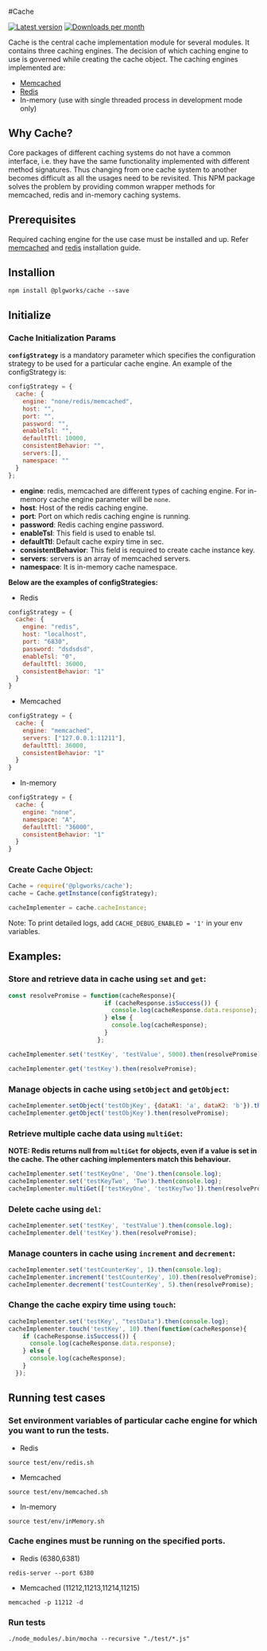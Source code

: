#Cache

[![Latest version](https://img.shields.io/npm/v/@plgworks/cache.svg?maxAge=3600)][npm]
[![Downloads per month](https://img.shields.io/npm/dm/@plgworks/cache.svg?maxAge=3600)][npm]

[npm]: https://www.npmjs.com/package/@plgworks/cache

Cache is the central cache implementation module for several modules. 
It contains three caching engines. The decision of which caching engine to use is governed while creating the cache object. 
The caching engines implemented are:

* [Memcached](https://memcached.org/)
* [Redis](https://redis.io/docs/)
* In-memory (use with single threaded process in development mode only)

## Why Cache?
 Core packages of different caching systems do not have a common interface, i.e. they have the same functionality implemented with different method signatures.
 Thus changing from one cache system to another becomes difficult as all the usages need to be revisited.
 This NPM package solves the problem by providing common wrapper methods for memcached, redis and in-memory caching systems.

## Prerequisites
  Required caching engine for the use case must be installed and up.
 Refer [memcached](https://memcached.org/) and [redis](https://redis.io/docs/getting-started/installation/) installation guide.

## Installion
```shell script
npm install @plgworks/cache --save
```

## Initialize

### Cache Initialization Params
**`configStrategy`** is a mandatory parameter which specifies the configuration strategy to be used for a particular cache engine.
 An example of the configStrategy is:
```js
configStrategy = {
  cache: {
    engine: "none/redis/memcached",
    host: "",
    port: "",
    password: "",
    enableTsl: "",
    defaultTtl: 10000,
    consistentBehavior: "",
    servers:[],
    namespace: ""
  }
};
```
- **engine**: redis, memcached are different types of caching engine. For in-memory cache engine parameter will be `none`. 
- **host**: Host of the redis caching engine.
- **port**: Port on which redis caching engine is running.
- **password**: Redis caching engine password.
- **enableTsl**: This field is used to enable tsl.
- **defaultTtl**: Default cache expiry time in sec.
- **consistentBehavior**: This field is required to create cache instance key.
- **servers**: servers is an array of memcached servers.
- **namespace**: It is in-memory cache namespace.


<b>Below are the examples of configStrategies:</b>
* Redis 

```js
configStrategy = {
  cache: {
    engine: "redis",
    host: "localhost",
    port: "6830",
    password: "dsdsdsd",
    enableTsl: "0",
    defaultTtl: 36000,
    consistentBehavior: "1"
  }
}
````
* Memcached 

```js
configStrategy = {
  cache: {
    engine: "memcached",
    servers: ["127.0.0.1:11211"],
    defaultTtl: 36000,
    consistentBehavior: "1"
  }
}
````
* In-memory 
```js
configStrategy = {
  cache: {
    engine: "none",
    namespace: "A",
    defaultTtl: "36000",
    consistentBehavior: "1"
  }
}
```

### Create Cache Object:

```js
Cache = require('@plgworks/cache');
cache = Cache.getInstance(configStrategy);

cacheImplementer = cache.cacheInstance;
```
Note: To print detailed logs, add `CACHE_DEBUG_ENABLED = '1'` in your env variables.

## Examples:

### Store and retrieve data in cache using `set` and `get`:

```js
const resolvePromise = function(cacheResponse){
                           if (cacheResponse.isSuccess()) {
                             console.log(cacheResponse.data.response);
                           } else {
                             console.log(cacheResponse);
                           }
                         };

cacheImplementer.set('testKey', 'testValue', 5000).then(resolvePromise);

cacheImplementer.get('testKey').then(resolvePromise);
```

### Manage objects in cache using `setObject` and `getObject`:

```js
cacheImplementer.setObject('testObjKey', {dataK1: 'a', dataK2: 'b'}).then(resolvePromise);
cacheImplementer.getObject('testObjKey').then(resolvePromise);
```

### Retrieve multiple cache data using `multiGet`:

<b>NOTE: Redis returns null from `multiGet` for objects, even if a value is set in the cache. The other caching implementers match this behaviour.</b>

```js
cacheImplementer.set('testKeyOne', 'One').then(console.log);
cacheImplementer.set('testKeyTwo', 'Two').then(console.log);
cacheImplementer.multiGet(['testKeyOne', 'testKeyTwo']).then(resolvePromise);
```

### Delete cache using `del`:

```js
cacheImplementer.set('testKey', 'testValue').then(console.log);
cacheImplementer.del('testKey').then(resolvePromise);
```

### Manage counters in cache using `increment` and `decrement`: 

```js
cacheImplementer.set('testCounterKey', 1).then(console.log);
cacheImplementer.increment('testCounterKey', 10).then(resolvePromise);
cacheImplementer.decrement('testCounterKey', 5).then(resolvePromise);
```

### Change the cache expiry time using `touch`:

```js
cacheImplementer.set('testKey', "testData").then(console.log);
cacheImplementer.touch('testKey', 10).then(function(cacheResponse){
    if (cacheResponse.isSuccess()) {
      console.log(cacheResponse.data.response);
    } else {
      console.log(cacheResponse);
    }
  });
```

## Running test cases
### Set environment variables of particular cache engine for which you want to run the tests.

* Redis
````
source test/env/redis.sh
````
* Memcached
```` 
source test/env/memcached.sh
````
* In-memory 
````
source test/env/inMemory.sh
````
### Cache engines must be running on the specified ports.

* Redis (6380,6381)
````
redis-server --port 6380
````
* Memcached (11212,11213,11214,11215)
````
memcached -p 11212 -d
````
### Run tests
````
./node_modules/.bin/mocha --recursive "./test/*.js"
````
